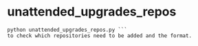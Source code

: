 # unattended_upgrades_repos
```
python unattended_upgrades_repos.py ```
to check which repositories need to be added and the format.
